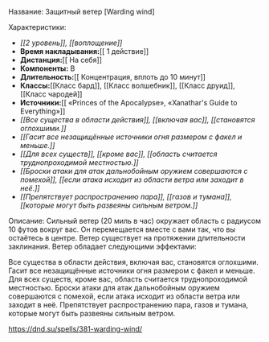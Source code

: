 Название: Защитный ветер \[Warding wind] 

Характеристики:
- *[[2 уровень]], [[воплощение]]*
- **Время накладывания:**[[ 1 действие]]
- **Дистанция:**[[ На себя]]
- **Компоненты:** В
- **Длительность:**[[ Концентрация, вплоть до 10 минут]]
- **Классы:**[[Класс  бард]], [[Класс волшебник]], [[Класс друид]], [[Класс чародей]]
- **Источники:**[[ «Princes of the Apocalypse», «Xanathar's Guide to Everything»]]
- *[[Все существа в области действия]], [[включая вас]], [[становятся оглохшими.]]*
- *[[Гасит все незащищённые источники огня размером с факел и меньше.]]*
- *[[Для всех существ]], [[кроме вас]], [[область считается труднопроходимой местностью.]]*
- *[[Броски атаки для атак дальнобойным оружием совершаются с помехой]], [[если атака исходит из области ветра или заходит в неё.]]*
- *[[Препятствует распространению пара]], [[газов и тумана]], [[которые могут быть развеяны сильным ветром.]]*

Описание:
Сильный ветер (20 миль в час) окружает область с радиусом 10 футов вокруг вас. Он перемещается вместе с вами так, что вы остаётесь в центре. Ветер существует на протяжении длительности заклинания.
Ветер обладает следующими эффектами:

Все существа в области действия, включая вас, становятся оглохшими.
Гасит все незащищённые источники огня размером с факел и меньше.
Для всех существ, кроме вас, область считается труднопроходимой местностью.
Броски атаки для атак дальнобойным оружием совершаются с помехой, если атака исходит из области ветра или заходит в неё.
Препятствует распространению пара, газов и тумана, которые могут быть развеяны сильным ветром.

https://dnd.su/spells/381-warding-wind/